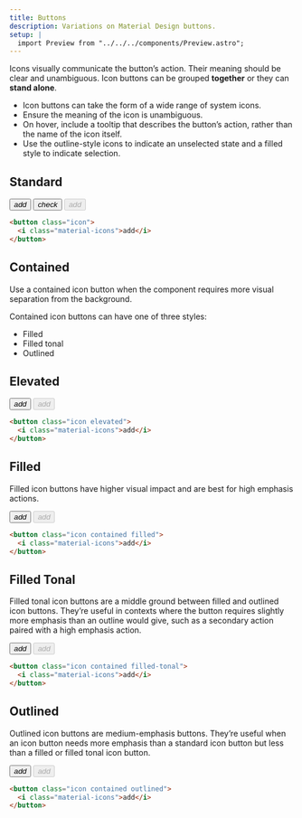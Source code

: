 ```yaml
---
title: Buttons
description: Variations on Material Design buttons.
setup: |
  import Preview from "../../../components/Preview.astro";
---
```


Icons visually communicate the button’s action. Their meaning should be clear and unambiguous. Icon buttons can be grouped **together** or they can **stand alone**.

- Icon buttons can take the form of a wide range of system icons.
- Ensure the meaning of the icon is unambiguous.
- On hover, include a tooltip that describes the button’s action, rather than the name of the icon itself.
- Use the outline-style icons to indicate an unselected state and a filled style to indicate selection.

## Standard

<Preview>
    <button class="icon">
        <i class="material-icons">add</i>
    </button>
    <button class="icon" selected>
        <i class="material-icons">check</i>
    </button>
    <button class="icon" disabled>
        <i class="material-icons">add</i>
    </button>
</Preview>

```html
<button class="icon">
  <i class="material-icons">add</i>
</button>
```

## Contained

Use a contained icon button when the component requires more visual separation from the background.

Contained icon buttons can have one of three styles:

- Filled
- Filled tonal
- Outlined

## Elevated

<Preview>
    <button class="icon elevated">
        <i class="material-icons">add</i>
    </button>
    <button class="icon elevated" disabled>
        <i class="material-icons">add</i>
    </button>
</Preview>

```html
<button class="icon elevated">
  <i class="material-icons">add</i>
</button>
```

## Filled

Filled icon buttons have higher visual impact and are best for high emphasis actions.

<Preview>
    <button class="icon contained filled">
        <i class="material-icons">add</i>
    </button>
    <button class="icon contained filled" disabled>
        <i class="material-icons">add</i>
    </button>
</Preview>

```html
<button class="icon contained filled">
  <i class="material-icons">add</i>
</button>
```

## Filled Tonal

Filled tonal icon buttons are a middle ground between filled and outlined icon buttons. They’re useful in contexts where the button requires slightly more emphasis than an outline would give, such as a secondary action paired with a high emphasis action.

<Preview>
    <button class="icon contained filled-tonal">
        <i class="material-icons">add</i>
    </button>
    <button class="icon contained filled-tonal" disabled>
        <i class="material-icons">add</i>
    </button>
</Preview>

```html
<button class="icon contained filled-tonal">
  <i class="material-icons">add</i>
</button>
```

## Outlined

Outlined icon buttons are medium-emphasis buttons. They’re useful when an icon button needs more emphasis than a standard icon button but less than a filled or filled tonal icon button.

<Preview>
    <button class="icon contained outlined">
        <i class="material-icons">add</i>
    </button>
    <button class="icon contained outlined" disabled>
        <i class="material-icons">add</i>
    </button>
</Preview>

```html
<button class="icon contained outlined">
  <i class="material-icons">add</i>
</button>
```
